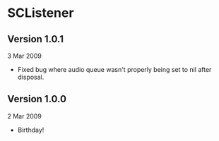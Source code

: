 SCListener
==========

Version 1.0.1
-------------

3 Mar 2009

* Fixed bug where audio queue wasn't properly being set to nil after disposal.

Version 1.0.0
-------------

2 Mar 2009

* Birthday!
